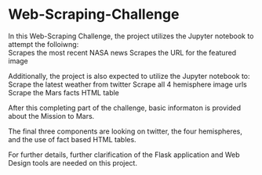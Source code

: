 # Web-Scraping-Challenge

In this Web-Scraping Challenge, the project utilizes the Jupyter notebook to attempt the folloiwng:   
Scrapes the most recent NASA news 
Scrapes the URL for the featured image 

Additionally, the project is also expected to utilize the Jupyter notebook to: 
Scrape the latest weather from twitter 
Scrape all 4 hemisphere image urls
Scrape the Mars facts HTML table 

After this completing part of the challenge, basic informaton is provided about the Mission to Mars. 

The final three components are looking on twitter, the four hemispheres, and the use of fact based HTML tables. 

For further details, further clarification of the Flask application and Web Design tools are needed on this project.  
